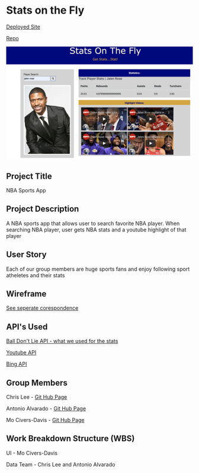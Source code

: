  # Stats on the Fly 

[Deployed Site](https://mocivers-davis.github.io/Stats-On-The-Fly/)

[Repo](https://github.com/MoCivers-Davis/Stats-On-The-Fly)

![Screenshot of website](images/stats-on-the-fly-screenshot.png)

## Project Title
NBA Sports App

## Project Description
A NBA sports app that allows user to search favorite NBA player.  When searching NBA player, user gets NBA stats and a youtube highlight of that player  

## User Story
Each of our group members are huge sports fans and enjoy following sport atheletes and their stats 

## Wireframe
[See seperate corespondence](images/wire-frame.jpg)

## API's Used
[Ball Don't Lie API - what we used for the stats](https://www.balldontlie.io/#introduction)

[Youtube API](https://developers.google.com/youtube/v3)

[Bing API](https://azure.microsoft.com/en-us/services/cognitive-services/bing-web-search-api/)

## Group Members
Chris Lee - [Git Hub Page](https://github.com/cil5345)

Antonio Alvarado - [Git Hub Page](https://github.com/antonio36alv)

Mo Civers-Davis  - [Git Hub Page](https://github.com/MoCivers-Davis)

## Work Breakdown Structure (WBS)
UI - Mo Civers-Davis

Data Team - Chris Lee and Antonio Alvarado 
